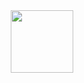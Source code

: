 <div id="header" align="center">
  <img src="[https://media.giphy.com/media/M9gbBd9nbDrOTu1Mqx/giphy.gif](https://giphy.com/gifs/pudgypenguins-data-code-coding-2IudUHdI075HL02Pkk)https://giphy.com/gifs/pudgypenguins-data-code-coding-2IudUHdI075HL02Pkk" width="100"/>
</div>
